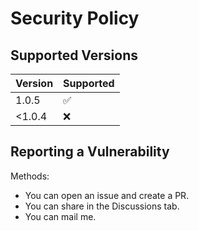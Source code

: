 # Security Policy

## Supported Versions

| Version | Supported          |
| ------- | ------------------ |
|  1.0.5  | :white_check_mark: |
| <1.0.4  | :x:                |

## Reporting a Vulnerability

Methods:
- You can open an issue and create a PR.
- You can share in the Discussions tab.
- You can mail me.
